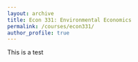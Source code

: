 ```yaml
---
layout: archive
title: Econ 331: Environmental Economics
permalink: /courses/econ331/
author_profile: true
---
```


This is a test